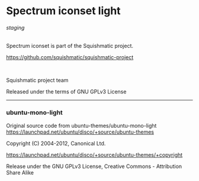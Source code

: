 
# Spectrum iconset light

###### staging

Spectrum iconset is part of the Squishmatic project.


https://github.com/squishmatic/squishmatic-project

 

Squishmatic project team

Released under the terms of GNU GPLv3 License


---


### ubuntu-mono-light

Original source code from ubuntu-themes/ubuntu-mono-light https://launchpad.net/ubuntu/disco/+source/ubuntu-themes

Copyright (C) 2004-2012, Canonical Ltd.

https://launchpad.net/ubuntu/disco/+source/ubuntu-themes/+copyright

Release under the GNU GPLv3 License, Creative Commons - Attribution Share Alike

